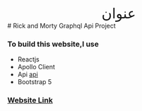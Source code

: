 <div align="center" style='text-align:center;font-family:bismillah;font-size:2rem' dir="rtl">عنوان</div>
# Rick and Morty Graphql Api Project

### To build this website,I use 
- Reactjs
- Apollo Client
- Api [api](https://rickandmortyapi.com/graphql)
- Bootstrap 5

### [Website Link](https://rickandmortyapi.com/graphql)